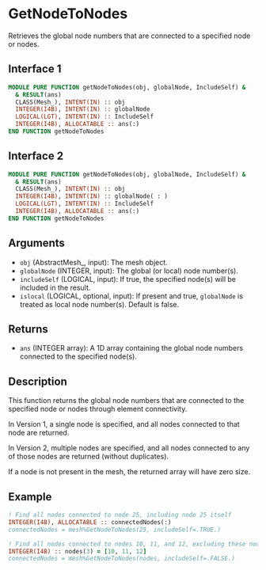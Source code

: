 # GetNodeToNodes

Retrieves the global node numbers that are connected to a specified node or nodes.

## Interface 1

```fortran
MODULE PURE FUNCTION getNodeToNodes(obj, globalNode, IncludeSelf) &
  & RESULT(ans)
  CLASS(Mesh_), INTENT(IN) :: obj
  INTEGER(I4B), INTENT(IN) :: globalNode
  LOGICAL(LGT), INTENT(IN) :: IncludeSelf
  INTEGER(I4B), ALLOCATABLE :: ans(:)
END FUNCTION getNodeToNodes
```

## Interface 2

```fortran
MODULE PURE FUNCTION getNodeToNodes(obj, globalNode, IncludeSelf) &
  & RESULT(ans)
  CLASS(Mesh_), INTENT(IN) :: obj
  INTEGER(I4B), INTENT(IN) :: globalNode( : )
  LOGICAL(LGT), INTENT(IN) :: IncludeSelf
  INTEGER(I4B), ALLOCATABLE :: ans(:)
END FUNCTION getNodeToNodes
```

## Arguments

- `obj` (AbstractMesh_, input): The mesh object.
- `globalNode` (INTEGER, input): The global (or local) node number(s).
- `includeSelf` (LOGICAL, input): If true, the specified node(s) will be included in the result.
- `islocal` (LOGICAL, optional, input): If present and true, `globalNode` is treated as local node number(s). Default is false.

## Returns

- `ans` (INTEGER array): A 1D array containing the global node numbers connected to the specified node(s).

## Description

This function returns the global node numbers that are connected to the specified node or nodes through element connectivity.

In Version 1, a single node is specified, and all nodes connected to that node are returned.

In Version 2, multiple nodes are specified, and all nodes connected to any of those nodes are returned (without duplicates).

If a node is not present in the mesh, the returned array will have zero size.

## Example

```fortran
! Find all nodes connected to node 25, including node 25 itself
INTEGER(I4B), ALLOCATABLE :: connectedNodes(:)
connectedNodes = mesh%GetNodeToNodes(25, includeSelf=.TRUE.)

! Find all nodes connected to nodes 10, 11, and 12, excluding these nodes
INTEGER(I4B) :: nodes(3) = [10, 11, 12]
connectedNodes = mesh%GetNodeToNodes(nodes, includeSelf=.FALSE.)
```

